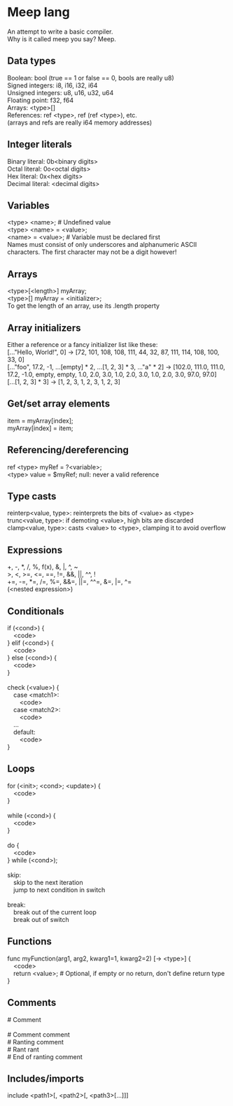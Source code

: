 # Meep lang
An attempt to write a basic compiler.\
Why is it called meep you say? Meep.

## Data types
Boolean: bool (true == 1 or false == 0, bools are really u8)\
Signed integers: i8, i16, i32, i64\
Unsigned integers: u8, u16, u32, u64\
Floating point: f32, f64\
Arrays: \<type>[]\
References: ref \<type>, ref (ref \<type>), etc.\
(arrays and refs are really i64 memory addresses)

## Integer literals
Binary literal: 0b\<binary digits>\
Octal literal: 0o\<octal digits>\
Hex literal: 0x\<hex digits>\
Decimal literal: \<decimal digits>

## Variables
\<type> \<name>; \# Undefined value\
\<type> \<name> = \<value>;\
\<name> = \<value>; # Variable must be declared first\
Names must consist of only underscores and alphanumeric ASCII characters. The first character may not be a digit however!

## Arrays
\<type>[\<length>] myArray;\
\<type>[] myArray = \<initializer>;\
To get the length of an array, use its .length property

## Array initializers
Either a reference or a fancy initializer list like these:\
[..."Hello, World!", 0] -> [72, 101, 108, 108, 111, 44, 32, 87, 111, 114, 108, 100, 33, 0]\
[..."foo", 17.2, -1, ...[empty] * 2, ...[1, 2, 3] * 3, ..."a" * 2] -> [102.0, 111.0, 111.0, 17.2, -1.0, empty, empty, 1.0, 2.0, 3.0, 1.0, 2.0, 3.0, 1.0, 2.0, 3.0, 97.0, 97.0]\
[...[1, 2, 3] * 3] -> [1, 2, 3, 1, 2, 3, 1, 2, 3]

## Get/set array elements
item = myArray[index];\
myArray[index] = item;

## Referencing/dereferencing
ref \<type> myRef = ?\<variable>;\
\<type> value = $myRef;
null: never a valid reference

## Type casts
reinterp\<value, type>: reinterprets the bits of \<value> as \<type>\
trunc\<value, type>: if demoting \<value>, high bits are discarded\
clamp\<value, type>: casts \<value> to \<type>, clamping it to avoid overflow

## Expressions
+, -, *, /, %, f(x), &, |, ^, ~\
\>, \<, >=, \<=, ==, !=, &&, ||, ^^, !\
+=, -=, *=, /=, %=, &&=, ||=, ^^=, &=, |=, ^=\
(\<nested expression>)

## Conditionals
if (\<cond>) {\
&emsp;\<code>\
} elif (\<cond>) {\
&emsp;\<code>\
} else (\<cond>) {\
&emsp;\<code>\
}\
\
check (\<value>) {\
&emsp;case \<match1>:\
&emsp;&emsp;\<code>\
&emsp;case \<match2>:\
&emsp;&emsp;\<code>\
&emsp;...\
&emsp;default:\
&emsp;&emsp;\<code>\
}

## Loops
for (\<init>; \<cond>; \<update>) {\
&emsp;\<code>\
}\
\
while (\<cond>) {\
&emsp;\<code>\
}\
\
do {\
&emsp;\<code>\
} while (\<cond>);\
\
skip:\
&emsp;skip to the next iteration\
&emsp;jump to next condition in switch\
\
break:\
&emsp;break out of the current loop\
&emsp;break out of switch

## Functions
func myFunction(arg1, arg2, kwarg1=1, kwarg2=2) [-> \<type>] {\
&emsp;\<code>\
&emsp;return \<value>; \# Optional, if empty or no return, don't define return type\
}

## Comments
\# Comment\
\
\# Comment comment\
\# Ranting comment\
\# Rant rant\
\# End of ranting comment

## Includes/imports
include \<path1>[, \<path2>[, \<path3>[...]]]